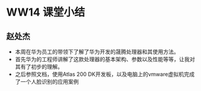 # WW14 课堂小结

## 赵处杰

- 本周在华为员工的带领下了解了华为开发的晟腾处理器和其使用方法。
- 首先华为的工程师讲解了这款处理器的基本架构、参数以及性能等等，让我对其有了初步的理解。
- 之后参照文档，使用Atlas 200 DK开发板，以及电脑上的vmware虚拟机完成了一个人脸识别的应用案例